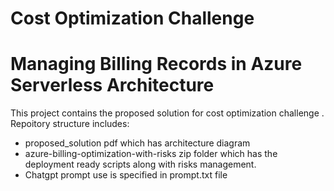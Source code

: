 # Cost Optimization Challenge
# Managing Billing Records in Azure Serverless Architecture
This project contains the proposed solution for cost optimization challenge .
Repoitory structure includes:
- proposed_solution pdf which has architecture diagram
- azure-billing-optimization-with-risks zip folder which has the deployment ready scripts along with risks management.
- Chatgpt prompt use is specified in prompt.txt file
